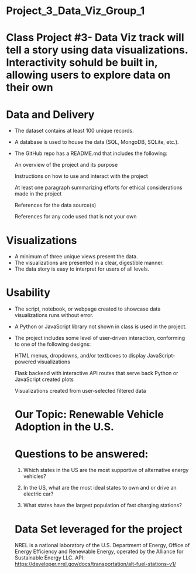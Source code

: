 # Project_3_Data_Viz_Group_1
# Class Project #3- Data Viz track will tell a story using data visualizations. Interactivity sohuld be built in, allowing users to explore data on their own

# Data and Delivery 
- The dataset contains at least 100 unique records. 

- A database is used to house the data (SQL, MongoDB, SQLite, etc.). 

- The GitHub repo has a README.md that includes the following: 

  An overview of the project and its purpose

  Instructions on how to use and interact with the project

  At least one paragraph summarizing efforts for ethical considerations made in the project

  References for the data source(s)

  References for any code used that is not your own

# Visualizations 
- A minimum of three unique views present the data. 
- The visualizations are presented in a clear, digestible manner. 
- The data story is easy to interpret for users of all levels. 

# Usability 
- The script, notebook, or webpage created to showcase data visualizations runs without error. 

- A Python or JavaScript library not shown in class is used in the project. 

- The project includes some level of user-driven interaction, conforming to one of the following designs: 

  HTML menus, dropdowns, and/or textboxes to display JavaScript-powered visualizations

  Flask backend with interactive API routes that serve back Python or JavaScript created plots

  Visualizations created from user-selected filtered data

  # Our Topic: Renewable Vehicle Adoption in the U.S.

  # Questions to be answered:
  1. Which states in the US are the most supportive of alternative energy vehicles? 

  2. In the US, what are the most ideal states to own and or drive an electric car? 

  3. What states have the largest population of fast charging stations?
 
  # Data Set leveraged for the project 
  NREL is a national laboratory of the U.S. Department of Energy, Office of Energy Efficiency and Renewable Energy, operated by the Alliance for Sustainable Energy LLC.
  API: https://developer.nrel.gov/docs/transportation/alt-fuel-stations-v1/

  

  
